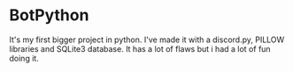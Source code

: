 # BotPython
It's my first bigger project in python. I've made it with a discord.py, PILLOW libraries and SQLite3 database. It has a lot of flaws but i had a lot of fun doing it.
